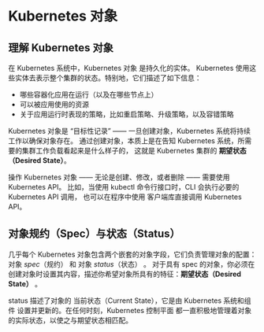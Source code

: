 <!--
 * @Author: jhliang
 * @Date: 2020-11-27 16:55:03
 * @LastEditTime: 2020-11-27 16:58:32
 * @LastEditors: Please set LastEditors
 * @Description: In User Settings Edit
 * @FilePath: \MyBook\Kubernetes\Kubernetes对象.md
-->

# Kubernetes 对象

## 理解 Kubernetes 对象

在 Kubernetes 系统中，Kubernetes 对象 是持久化的实体。 Kubernetes 使用这些实体去表示整个集群的状态。特别地，它们描述了如下信息：

- 哪些容器化应用在运行（以及在哪些节点上）
- 可以被应用使用的资源
- 关于应用运行时表现的策略，比如重启策略、升级策略，以及容错策略

Kubernetes 对象是 “目标性记录” —— 一旦创建对象，Kubernetes 系统将持续工作以确保对象存在。 通过创建对象，本质上是在告知 Kubernetes 系统，所需要的集群工作负载看起来是什么样子的， 这就是 Kubernetes 集群的 **期望状态（Desired State）**。

操作 Kubernetes 对象 —— 无论是创建、修改，或者删除 —— 需要使用 Kubernetes API。 比如，当使用 kubectl 命令行接口时，CLI 会执行必要的 Kubernetes API 调用， 也可以在程序中使用 客户端库直接调用 Kubernetes API。

## 对象规约（Spec）与状态（Status）

几乎每个 Kubernetes 对象包含两个嵌套的对象字段，它们负责管理对象的配置： 对象 *spec*（规约） 和 对象 *status*（状态） 。 对于具有 spec 的对象，你必须在创建对象时设置其内容，描述你希望对象所具有的特征：**期望状态（Desired State）** 。

status 描述了对象的 当前状态（Current State），它是由 Kubernetes 系统和组件 设置并更新的。在任何时刻，Kubernetes 控制平面 都一直积极地管理着对象的实际状态，以使之与期望状态相匹配。
